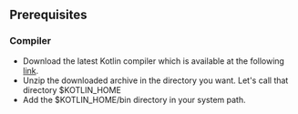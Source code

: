## Prerequisites

### Compiler

- Download the latest Kotlin compiler which is available at the following [link](https://kotlinlang.org/docs/tutorials/command-line.html).
- Unzip the downloaded archive in the directory you want. Let's call that directory $KOTLIN_HOME 
- Add the $KOTLIN_HOME/bin directory in your system path. 